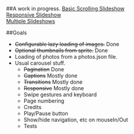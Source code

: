 

##A work in progress. 
[Basic Scrolling Slideshow](http://mallocs.github.io/mmi-slideshow/demos/scroll.html)   
[Responsive Slideshow](http://mallocs.github.io/mmi-slideshow/demos/responsive.html)   
[Multiple Slideshows](http://mallocs.github.io/mmi-slideshow/demos/multiple-slideshows.html)   

##Goals
  * ~~Configurable lazy loading of images.~~ Done
  * ~~Optional thumbnails from sprite.~~ Done
  * Loading of photos from a photos.json file.
  * Usual carousel stuff.
    * ~~Pagination~~ Done
    * ~~Captions~~ Mostly done
    * ~~Transitions~~ Mostly done
    * ~~Responsive~~ Mostly done
    * Swipe gestures and keyboard
    * Page numbering
    * Credits
    * Play/Pause button
    * Show/hide navigation, etc on mouseIn/Out
    * Tests
